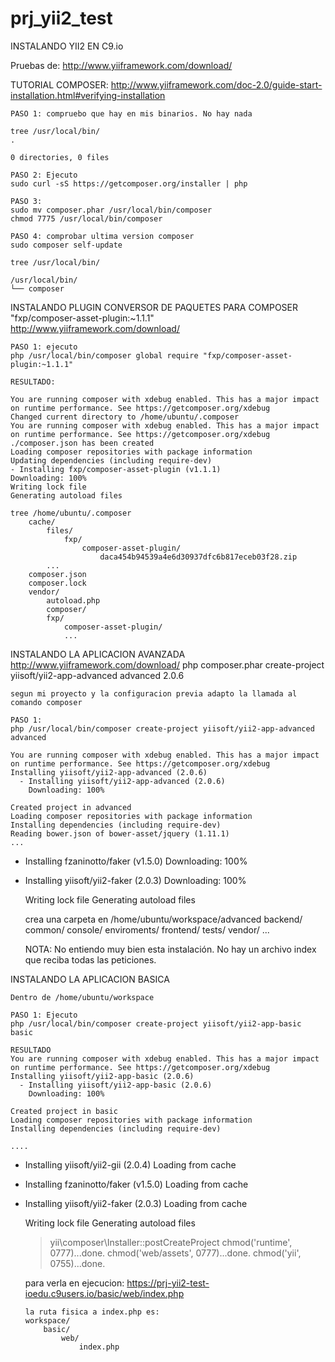 # prj_yii2_test
INSTALANDO YII2 EN C9.io

Pruebas de: http://www.yiiframework.com/download/


TUTORIAL COMPOSER:
    http://www.yiiframework.com/doc-2.0/guide-start-installation.html#verifying-installation

    PASO 1: compruebo que hay en mis binarios. No hay nada
    
    tree /usr/local/bin/
    .
    
    0 directories, 0 files
    
    PASO 2: Ejecuto 
    sudo curl -sS https://getcomposer.org/installer | php
    
    PASO 3: 
    sudo mv composer.phar /usr/local/bin/composer
    chmod 7775 /usr/local/bin/composer 

    PASO 4: comprobar ultima version composer
    sudo composer self-update

    tree /usr/local/bin/
    
    /usr/local/bin/
    └── composer
    
INSTALANDO PLUGIN CONVERSOR DE PAQUETES PARA COMPOSER "fxp/composer-asset-plugin:~1.1.1"
    http://www.yiiframework.com/download/
    
    PASO 1: ejecuto
    php /usr/local/bin/composer global require "fxp/composer-asset-plugin:~1.1.1"
    
    RESULTADO:
    
    You are running composer with xdebug enabled. This has a major impact on runtime performance. See https://getcomposer.org/xdebug
    Changed current directory to /home/ubuntu/.composer
    You are running composer with xdebug enabled. This has a major impact on runtime performance. See https://getcomposer.org/xdebug
    ./composer.json has been created
    Loading composer repositories with package information
    Updating dependencies (including require-dev)
    - Installing fxp/composer-asset-plugin (v1.1.1)
    Downloading: 100%         
    Writing lock file
    Generating autoload files

    tree /home/ubuntu/.composer
        cache/
            files/
                fxp/
                    composer-asset-plugin/
                        daca454b94539a4e6d30937dfc6b817eceb03f28.zip
            ...
        composer.json
        composer.lock
        vendor/
            autoload.php
            composer/
            fxp/
                composer-asset-plugin/
                ...
                
INSTALANDO LA APLICACION AVANZADA 
    http://www.yiiframework.com/download/
    php composer.phar create-project yiisoft/yii2-app-advanced advanced 2.0.6
    
    segun mi proyecto y la configuracion previa adapto la llamada al comando composer
    
    PASO 1: 
    php /usr/local/bin/composer create-project yiisoft/yii2-app-advanced advanced
    
    You are running composer with xdebug enabled. This has a major impact on runtime performance. See https://getcomposer.org/xdebug
    Installing yiisoft/yii2-app-advanced (2.0.6)
      - Installing yiisoft/yii2-app-advanced (2.0.6)
        Downloading: 100%         
    
    Created project in advanced
    Loading composer repositories with package information
    Installing dependencies (including require-dev)
    Reading bower.json of bower-asset/jquery (1.11.1)
    ...
  - Installing fzaninotto/faker (v1.5.0)
    Downloading: 100%         

  - Installing yiisoft/yii2-faker (2.0.3)
    Downloading: 100%         

    Writing lock file
    Generating autoload files    

    crea una carpeta en /home/ubuntu/workspace/advanced
        backend/
        common/
        console/
        enviroments/
        frontend/
        tests/
        vendor/
        ...
        
    NOTA:
        No entiendo muy bien esta instalación. No hay un archivo index que reciba
        todas las peticiones.
        
INSTALANDO LA APLICACION BASICA  

    Dentro de /home/ubuntu/workspace
    
    PASO 1: Ejecuto
    php /usr/local/bin/composer create-project yiisoft/yii2-app-basic basic
    
    RESULTADO
    You are running composer with xdebug enabled. This has a major impact on runtime performance. See https://getcomposer.org/xdebug
    Installing yiisoft/yii2-app-basic (2.0.6)
      - Installing yiisoft/yii2-app-basic (2.0.6)
        Downloading: 100%         
    
    Created project in basic
    Loading composer repositories with package information
    Installing dependencies (including require-dev)
    
    ....
    
  - Installing yiisoft/yii2-gii (2.0.4)
    Loading from cache

  - Installing fzaninotto/faker (v1.5.0)
    Loading from cache

  - Installing yiisoft/yii2-faker (2.0.3)
    Loading from cache

    Writing lock file
    Generating autoload files
    > yii\composer\Installer::postCreateProject
    chmod('runtime', 0777)...done.
    chmod('web/assets', 0777)...done.
    chmod('yii', 0755)...done.
    
    para verla en ejecucion:
        https://prj-yii2-test-ioedu.c9users.io/basic/web/index.php
        
        la ruta fisica a index.php es:
        workspace/
            basic/
                web/
                    index.php
                